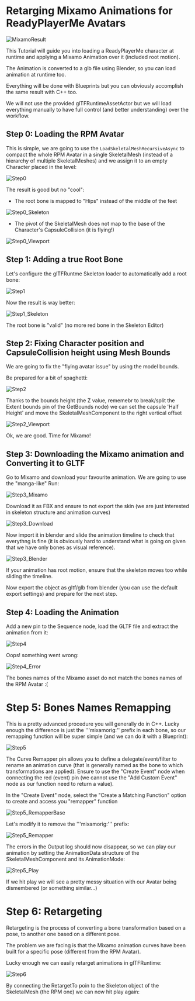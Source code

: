
# Retarging Mixamo Animations for ReadyPlayerMe Avatars

![MixamoResult](RetargetingRPMAndMixamo_Data/MixamoResult.PNG?raw=true "MixamoResult")

This Tutorial will guide you into loading a ReadyPlayerMe character at runtime and applying a Mixamo Animation over it (included root motion).

The Animation is converted to a glb file using Blender, so you can load animation at runtime too.

Everything will be done with Blueprints but you can obviously accomplish the same result with C++ too.

We will not use the provided glTFRuntimeAssetActor but we will load everything manually to have full control (and better understanding) over the workflow.

## Step 0: Loading the RPM Avatar

This is simple, we are going to use the ```LoadSkeletalMeshRecursiveAsync``` to compact the whole RPM Avatar in a single SkeletalMesh (instead of a hierarchy of multiple SkeletalMeshes) and we assign it to an empty Character placed in the level:

![Step0](RetargetingRPMAndMixamo_Data/Step0.PNG?raw=true "Step0")

The result is good but no "cool":

* The root bone is mapped to "Hips" instead of the middle of the feet

![Step0_Skeleton](RetargetingRPMAndMixamo_Data/Step0_Skeleton.PNG?raw=true "Step0_Skeleton")

* The pivot of the SkeletalMesh does not map to the base of the Character's CapsuleCollision (it is flying!)

![Step0_Viewport](RetargetingRPMAndMixamo_Data/Step0_Viewport.PNG?raw=true "Step0_Viewport")


## Step 1: Adding a true Root Bone

Let's configure the glTFRuntme Skeleton loader to automatically add a root bone:

![Step1](RetargetingRPMAndMixamo_Data/Step1.PNG?raw=true "Step1")

Now the result is way better:

![Step1_Skeleton](RetargetingRPMAndMixamo_Data/Step1_Skeleton.PNG?raw=true "Step1_Skeleton")

The root bone is "valid" (no more red bone in the Skeleton Editor)

## Step 2: Fixing Character position and CapsuleCollision height using Mesh Bounds

We are going to fix the "flying avatar issue" by using the model bounds.

Be prepared for a bit of spaghetti: 

![Step2](RetargetingRPMAndMixamo_Data/Step2.PNG?raw=true "Step2")

Thanks to the bounds height (the Z value, rememebr to break/split the Extent bounds pin of the GetBounds node) we can set the capsule 'Half Height' and move the SkeletalMeshComponent to the right vertical offset

![Step2_Viewport](RetargetingRPMAndMixamo_Data/Step2_Viewport.PNG?raw=true "Step2_Viewport")

Ok, we are good. Time for Mixamo!

## Step 3: Downloading the Mixamo animation and Converting it to GLTF

Go to Mixamo and download your favourite animation. We are going to use the "manga-like" Run:

![Step3_Mixamo](RetargetingRPMAndMixamo_Data/Step3_Mixamo.PNG?raw=true "Step3_Mixamo")

Download it as FBX and ensure to not export the skin (we are just interested in skeleton structure and animation curves)

![Step3_Download](RetargetingRPMAndMixamo_Data/Step3_Download.PNG?raw=true "Step3_Download")

Now import it in blender and slide the animation timeline to check that everythng is fine (it is obviously hard to understand what is going on given that we have only bones as visual reference).

![Step3_Blender](RetargetingRPMAndMixamo_Data/Step3_Blender.PNG?raw=true "Step3_Blender")

If your animation has root motion, ensure that the skeleton moves too while sliding the timeline.

Now export the object as gltf/glb from blender (you can use the default export settings) and prepare for the next step.

## Step 4: Loading the Animation

Add a new pin to the Sequence node, load the GLTF file and extract the animation from it:

![Step4](RetargetingRPMAndMixamo_Data/Step4.PNG?raw=true "Step4")

Oops! something went wrong:

![Step4_Error](RetargetingRPMAndMixamo_Data/Step4_Error.PNG?raw=true "Step4_Error")

The bones names of the Mixamo asset do not match the bones names of the RPM Avatar :(

# Step 5: Bones Names Remapping

This is a pretty advanced procedure you will generally do in C++. Lucky enough the difference is just the '''mixamorig:'' prefix in each bone, so our remapping function will be super simple (and we can do it with a Blueprint):

![Step5](RetargetingRPMAndMixamo_Data/Step5.PNG?raw=true "Step5")

The Curve Remapper pin allows you to define a delegate/event/filter to rename an animation curve (that is generally named as the bone to which transformations are applied). Ensure to use the "Create Event" node when connecting the red (event) pin (we cannot use the "Add Custom Event" node as our function need to return a value).

In the "Create Event" node, select the "Create a Matching Function" option to create and access you "remapper" function

![Step5_RemapperBase](RetargetingRPMAndMixamo_Data/Step5_RemapperBase.PNG?raw=true "Step5_RemapperBase")

Let's modify it to remove the '''mixamorig:''' prefix:

![Step5_Remapper](RetargetingRPMAndMixamo_Data/Step5_Remapper.PNG?raw=true "Step5_Remapper")

The errors in the Output log should now disappear, so we can play our animation by setting the AnimationData structure of the SkeletalMeshComponent and its AnimationMode:

![Step5_Play](RetargetingRPMAndMixamo_Data/Step5_Play.PNG?raw=true "Step5_Play")

If we hit play we will see a pretty messy situation with our Avatar being dismembered (or something similar...)

# Step 6: Retargeting

Retargeting is the process of converting a bone transformation based on a pose, to another one based on a different pose.

The problem we are facing is that the Mixamo animation curves have been built for a specific pose (different from the RPM Avatar).

Lucky enough we can easily retarget animations in glTFRuntime:

![Step6](RetargetingRPMAndMixamo_Data/Step6.PNG?raw=true "Step6")

By connecting the RetargetTo poin to the Skeleton object of the SkeletalMesh (the RPM one) we can now hit play again:


